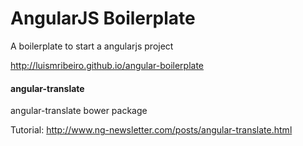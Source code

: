 AngularJS Boilerplate
====================

A boilerplate to start a angularjs project

http://luismribeiro.github.io/angular-boilerplate

#### angular-translate

angular-translate bower package

Tutorial: http://www.ng-newsletter.com/posts/angular-translate.html

